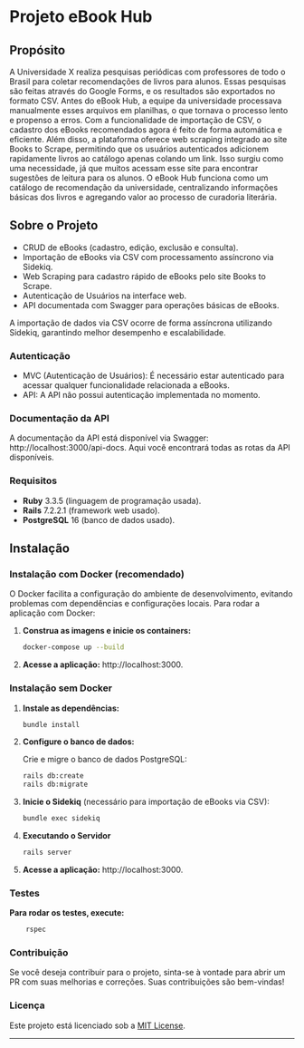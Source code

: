 # Projeto eBook Hub

## Propósito

A Universidade X realiza pesquisas periódicas com professores de todo o Brasil para coletar recomendações de livros para alunos. Essas pesquisas são feitas através do Google Forms, e os resultados são exportados no formato CSV.
Antes do eBook Hub, a equipe da universidade processava manualmente esses arquivos em planilhas, o que tornava o processo lento e propenso a erros. Com a funcionalidade de importação de CSV, o cadastro dos eBooks recomendados agora é feito de forma automática e eficiente.
Além disso, a plataforma oferece web scraping integrado ao site Books to Scrape, permitindo que os usuários autenticados adicionem rapidamente livros ao catálogo apenas colando um link. Isso surgiu como uma necessidade, já que muitos acessam esse site para encontrar sugestões de leitura para os alunos.
O eBook Hub funciona como um catálogo de recomendação da universidade, centralizando informações básicas dos livros e agregando valor ao processo de curadoria literária.

## Sobre o Projeto

- CRUD de eBooks (cadastro, edição, exclusão e consulta).
- Importação de eBooks via CSV com processamento assíncrono via Sidekiq.
- Web Scraping para cadastro rápido de eBooks pelo site Books to Scrape.
- Autenticação de Usuários na interface web.
- API documentada com Swagger para operações básicas de eBooks.

A importação de dados via CSV ocorre de forma assíncrona utilizando Sidekiq, garantindo melhor desempenho e escalabilidade.


### Autenticação
- MVC (Autenticação de Usuários): É necessário estar autenticado para acessar qualquer funcionalidade relacionada a eBooks.
- API: A API não possui autenticação implementada no momento.

### Documentação da API
A documentação da API está disponível via Swagger: http://localhost:3000/api-docs. Aqui você encontrará todas as rotas da API disponíveis.

### Requisitos

- **Ruby** 3.3.5 (linguagem de programação usada).
- **Rails** 7.2.2.1 (framework web usado).
- **PostgreSQL** 16 (banco de dados usado).

## Instalação

### Instalação com Docker (recomendado)
O Docker facilita a configuração do ambiente de desenvolvimento, evitando problemas com dependências e configurações locais. Para rodar a aplicação com Docker:

1. **Construa as imagens e inicie os containers:**
    ```bash
    docker-compose up --build
    ```
2. **Acesse a aplicação:** http://localhost:3000.


### Instalação sem Docker
1. **Instale as dependências:**

    ```bash
    bundle install
    ```

2. **Configure o banco de dados:**

   Crie e migre o banco de dados PostgreSQL:

    ```bash
    rails db:create
    rails db:migrate
    ```
3. **Inicie o Sidekiq** (necessário para importação de eBooks via CSV):
    ```bash
    bundle exec sidekiq
    ```

4. **Executando o Servidor**
    ```bash
    rails server
    ```
5. **Acesse a aplicação:** http://localhost:3000.

### Testes

**Para rodar os testes, execute:**

 ```bash
     rspec
 ```
### Contribuição
Se você deseja contribuir para o projeto, sinta-se à vontade para abrir um PR com suas melhorias e correções. Suas contribuições são bem-vindas!

### Licença

Este projeto está licenciado sob a [MIT License](LICENSE).

---